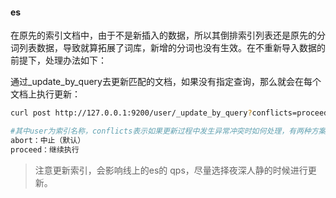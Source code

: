 #### es

在原先的索引文档中，由于不是新插入的数据，所以其倒排索引列表还是原先的分词列表数据，导致就算拓展了词库，新增的分词也没有生效。在不重新导入数据的前提下，处理办法如下：

通过_update_by_query去更新匹配的文档，如果没有指定查询，那么就会在每个文档上执行更新：

```bash
curl post http://127.0.0.1:9200/user/_update_by_query?conflicts=proceed

#其中user为索引名称，conflicts表示如果更新过程中发生异常冲突时如何处理，有两种方案：
abort：中止（默认）
proceed：继续执行
```

> 注意更新索引，会影响线上的es的 qps，尽量选择夜深人静的时候进行更新。

